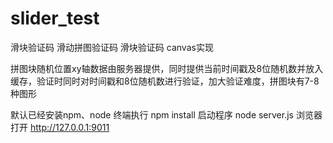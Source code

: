 # slider_test
滑块验证码 滑动拼图验证码
滑块验证码 canvas实现

拼图块随机位置xy轴数据由服务器提供，同时提供当前时间戳及8位随机数并放入缓存，验证时同时对时间戳和8位随机数进行验证，加大验证难度，拼图块有7-8种图形

默认已经安装npm、node
终端执行 npm install
启动程序 node server.js
浏览器打开 http://127.0.0.1:9011
